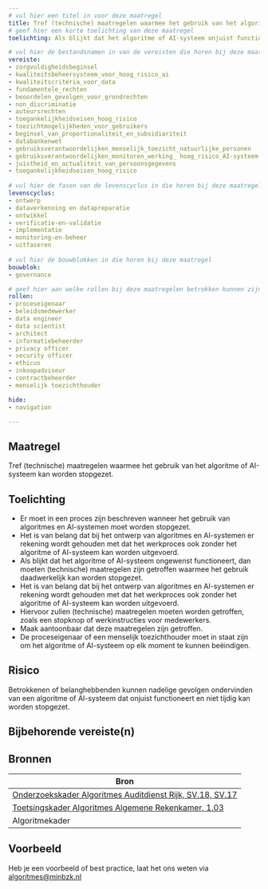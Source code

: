 ```yaml
---
# vul hier een titel in voor deze maatregel
title: Tref (technische) maatregelen waarmee het gebruik van het algoritme of AI-systeem kan worden stopgezet.
# geef hier een korte toelichting van deze maatregel
toelichting: Als blijkt dat het algoritme of AI-systeem onjuist functioneert, dan moeten (technische) maatregelen zijn getroffen waarmee het gebruik kan worden stopgezet.

# vul hier de bestandsnamen in van de vereisten die horen bij deze maatregel
vereiste: 
- zorgvuldigheidsbeginsel
- kwaliteitsbeheersysteem_voor_hoog_risico_ai
- kwaliteitscriteria_voor_data
- fundamentele_rechten
- beoordelen_gevolgen_voor_grondrechten
- non_discriminatie
- auteursrechten
- toegankelijkheidseisen_hoog_risico
- toezichtmogelijkheden_voor_gebruikers
- beginsel_van_proportionaliteit_en_subsidiariteit
- databankenwet
- gebruiksverantwoordelijken_menselijk_toezicht_natuurlijke_personen
- gebruiksverantwoordelijken_monitoren_werking_ hoog_risico_AI-systeem
- juistheid_en_actualiteit_van_persoonsgegevens
- toegankelijkheidseisen_hoog_risico
  
# vul hier de fasen van de levenscyclus in die horen bij deze maatregel
levenscyclus: 
- ontwerp
- dataverkenning en datapreparatie
- ontwikkel
- verificatie-en-validatie
- implementatie
- monitoring-en-beheer
- uitfaseren
  
# vul hier de bouwblokken in die horen bij deze maatregel
bouwblok: 
- governance

# geef hier aan welke rollen bij deze maatregelen betrokken kunnen zijn
rollen:
- proceseigenaar
- beleidsmedewerker
- data engineer
- data scientist
- architect
- informatiebeheerder
- privacy officer
- security officer
- ethicus
- inkoopadviseur
- contractbeheerder
- menselijk toezichthouder

hide:
- navigation

---
```


<!-- Let op! onderstaande regel met 'tags' niet weghalen! Deze maakt automatisch de knopjes op basis van de metadata  -->
<!-- tags -->

## Maatregel
<!-- Vul hier een omschrijving in van wat deze maatregel inhoudt. -->
 Tref (technische) maatregelen waarmee het gebruik van het algoritme of AI-systeem kan worden stopgezet.
  
## Toelichting
<!-- Geef hier een toelichting van deze maatregel -->
- Er moet in een proces zijn beschreven wanneer het gebruik van algoritmes en AI-systemen moet worden stopgezet.
- Het is van belang dat bij het ontwerp van algoritmes en AI-systemen er rekening wordt gehouden met dat het werkproces ook zonder het algoritme of AI-systeem kan worden uitgevoerd.
- Als blijkt dat het algoritme of AI-systeem ongewenst functioneert, dan moeten (technische) maatregelen zijn getroffen waarmee het gebruik daadwerkelijk kan worden stopgezet.
- Het is van belang dat bij het ontwerp van algoritmes en AI-systemen er rekening wordt gehouden met dat het werkproces ook zonder het algoritme of AI-systeem kan worden uitgevoerd.
- Hiervoor zullen (technische) maatregelen moeten worden getroffen, zoals een stopknop of werkinstructies voor medewerkers.
- Maak aantoonbaar dat deze maatregelen zijn getroffen.
- De proceseigenaar of een menselijk toezichthouder moet in staat zijn om het algoritme of AI-systeem op elk moment te kunnen beëindigen. 
   
## Risico
Betrokkenen of belanghebbenden kunnen nadelige gevolgen ondervinden van een algoritme of AI-systeem dat onjuist functioneert en niet tijdig kan worden stopgezet.  

## Bijbehorende vereiste(n)
<!-- Hier volgt een lijst met vereisten op basis van de in de metadata ingevulde vereiste -->

<!-- Let op! onderstaande regel met 'list_vereisten_on_maatregelen_page' niet weghalen! Deze maakt automatisch een lijst van bijbehorende verseisten op basis van de metadata  -->
<!-- list_vereisten_on_maatregelen_page -->

## Bronnen 
<!-- Vul hier de relevante bronnen in voor deze maatregel -->

| Bron                        |
|-----------------------------|
| [Onderzoekskader Algoritmes Auditdienst Rijk, SV.18, SV.17 ](https://www.rijksoverheid.nl/documenten/rapporten/2023/07/11/onderzoekskader-algoritmes-adr-2023)| 
| [Toetsingskader Algoritmes Algemene Rekenkamer, 1.03](https://www.rekenkamer.nl/onderwerpen/algoritmes/documenten/publicaties/2024/05/15/het-toetsingskader-aan-de-slag) |
| Algoritmekader |        

## Voorbeeld
<!-- Voeg hier een voorbeeld toe, door er bijvoorbeeld naar te verwijzen -->

Heb je een voorbeeld of best practice, laat het ons weten via [algoritmes@minbzk.nl](mailto:algoritmes@minbzk.nl)

